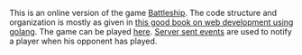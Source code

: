 This is an online version of the game [Battleship](https://en.wikipedia.org/wiki/Battleship_(game)). The code structure and organization is mostly as given in [this good book on web development using golang](https://lets-go.alexedwards.net/). The game can be played [here](https://jagapoga.in/btlship/start). [Server sent events](https://developer.mozilla.org/en-US/docs/Web/API/Server-sent_events) are used to notify a player when his opponent has played.
